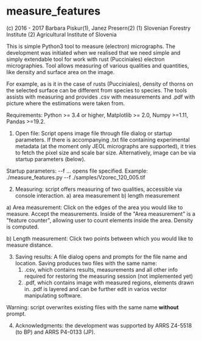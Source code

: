 # measure_features

(c) 2016 - 2017 Barbara Piskur(1), Janez Presern(2)
(1) Slovenian Forestry Institute
(2) Agricultural Institute of Slovenia

This is simple Python3 tool to measure (electron) micrographs. The 
development was initiated when we realised that we need simple and 
simply extendable tool for work with rust (Pucciniales) electron micrographies. 
Tool allows measuring of various qualities and quantities, like density
and surface area on the image. 
 
For example, as is it in the case of rusts (Pucciniales), density of 
thorns on the selected surface can be different from species to species. 
The tools assists with measuring and provides .csv with measurements and
.pdf with picture where the estimations were taken from.

Requirements: Python >= 3.4 or higher, Matplotlib >= 2.0, Numpy >=1.11, 
Pandas >=19.2.


1) Open file: Script opens image file through file dialog or startup
parameters. If there is accompanying .txt file containing 
experimental metadata (at the moment only JEOL micrographs are 
supported), it tries to fetch the pixel size and scale bar 
size. Alternatively, image can be via startup parameters (below).

Startup parameters:
--f ... opens file specified. Example:
./measure_features.py --f ./samples/Vzorec_120_005.tif

2) Measuring: script offers measuring of two qualities, accessible via 
console interaction.
a) area measurement
b) length measurement

a) Area measurement: Click on the edges of the area you would like to 
measure. Accept the measurements. Inside of the "Area measurement" is a
"feature counter", allowing user to count elements inside the area. 
Density is computed.

b) Length measurement: Click two points between which you would like to 
measure distance.

3) Saving results: A file dialog opens and prompts for the file name and
location. Saving produces two files with the same name:
    1) .csv, which contains results, measurements and all other info
     required for restoring the measuring session (not implemented yet)
    2) .pdf, which contains image with measured regions, elements drawn
     in. .pdf is layered and can be further edit in varios vector 
     manipulating software.

Warning: script overwrites existing files with the same name **without**
prompt.

4) Acknowledgments: the development was supported by ARRS Z4-5518 (to BP)
and ARRS P4-0133 (JP).